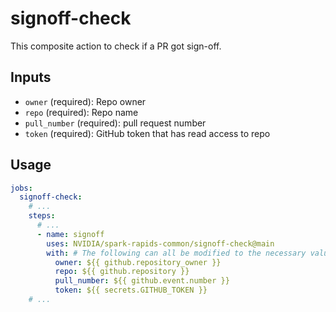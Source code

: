# signoff-check

This composite action to check if a PR got sign-off.

## Inputs

- `owner` (required): Repo owner
- `repo` (required): Repo name
- `pull_number` (required): pull request number
- `token` (required): GitHub token that has read access to repo

## Usage

```yaml
jobs:
  signoff-check:
    # ...
    steps:
      # ...
      - name: signoff
        uses: NVIDIA/spark-rapids-common/signoff-check@main
        with: # The following can all be modified to the necessary values.
          owner: ${{ github.repository_owner }}
          repo: ${{ github.repository }}
          pull_number: ${{ github.event.number }}
          token: ${{ secrets.GITHUB_TOKEN }}
    # ...
```
